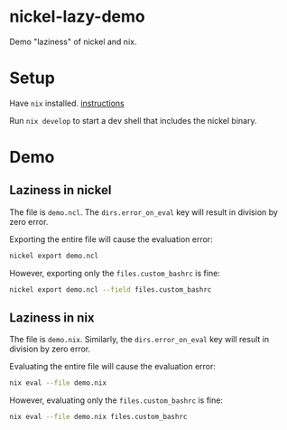 # nickel-lazy-demo
Demo "laziness" of nickel and nix.

# Setup

Have `nix` installed. [instructions](https://nixos.org/download)

Run `nix develop` to start a dev shell that includes the nickel binary. 


# Demo

## Laziness in nickel

The file is `demo.ncl`. The `dirs.error_on_eval` key will result in division by zero error.

Exporting the entire file will cause the evaluation error:

```bash
nickel export demo.ncl
```

However, exporting only the `files.custom_bashrc` is fine:
```bash
nickel export demo.ncl --field files.custom_bashrc
```

## Laziness in nix

The file is `demo.nix`. Similarly, the `dirs.error_on_eval` key will result in division by zero error.

Evaluating the entire file will cause the evaluation error:

```bash
nix eval --file demo.nix
```

However, evaluating only the `files.custom_bashrc` is fine:
```bash
nix eval --file demo.nix files.custom_bashrc
```

